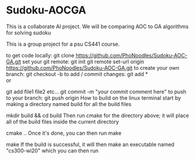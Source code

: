 # Sudoku-AOCGA
This is a collaborate AI project. We will be comparing AOC to GA algorithms for solving sudoku

This is a group project for a psu CS441 course.

to get code locally:
git clone https://github.com/PhoNoodles/Sudoku-AOC-GA.git
set your git remote:
git init 
git remote set-url origin https://github.com/PhoNoodles/Sudoku-AOC-GA.git
to create your own branch:
git checkout -b <branch-name> 
to add / commit changes:
git add *   
or

git add file1 file2 etc...
git commit -m "your commit comment here"
to push to your branch:
git push origin <branch-name>
How to build on the linux terminal
start by making a directory named build for all the build files

mkdir build && cd build
Then run cmake for the directory above; it will place all of the build files inside the current directory

cmake ..
Once it's done, you can then run make

make
If the build is successful, it will then make an executable named "cs300-wi20" which you can then run
